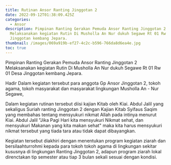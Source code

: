 ```yaml
---
title: Rutinan Ansor Ranting Jinggotan 2
date: 2022-09-12T01:38:09.425Z
categories:
  - Ansor
description: P﻿impinan Ranting Gerakan Pemuda Ansor Ranting Jinggotan 2
  Melaksanakan kegiatan Rutin Di Musholla An Nur dukuh Segawe Rt 01 Rw 01 Desa
  Jinggotan kembang Jepara.
thumbnail: /images/069a919b-ef27-4c2c-b596-766da8d6ea4e.jpg
toc: true
---
```

P﻿impinan Ranting Gerakan Pemuda Ansor Ranting Jinggotan 2 Melaksanakan kegiatan Rutin Di Musholla An Nur dukuh Segawe Rt 01 Rw 01 Desa Jinggotan kembang Jepara.

H﻿adir Dalam kegiatan tersebut para anggota Gp Ansor Jinggotan 2, tokoh agama, tokoh masyarakat dan masyarakat lingkungan Musholla An - Nur Segawe, 

D﻿alam kegiatan rutinan tersebut diisi kajian Kitab oleh Kiai. Abdul Jalil yang sekaligus Suriah ranting Jinggotan 2 dengan Kajian Kitab Syifaus Saqim yang membahas tentang mensyukuri nikmat Allah pada intinya menurut Kiai. Abdul Jalil "Jika Pagi Hari kita mensyukuri Nikmat sehat, dan mensyukuri Makanan yang kita makan sehat" maka kita harus mensyukuri nikmat tersebut yang tiada tara atau tidak dapat dibayangkan.

K﻿egiatan tersebut diakhiri dengan menentukan  program kegiatan ziarah dan bersilaahtur﻿rohmi kepada para tokoh tokoh agama di lingkungan sekitar kususnya di lingkungan Ranting Jinggotan 2, adapun program ziarah lokal direnctakan tip semester atau tiap 3 bulan sekali sesuai dengan kondisi.